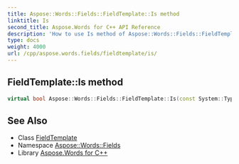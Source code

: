```yaml
---
title: Aspose::Words::Fields::FieldTemplate::Is method
linktitle: Is
second_title: Aspose.Words for C++ API Reference
description: 'How to use Is method of Aspose::Words::Fields::FieldTemplate class in C++.'
type: docs
weight: 4000
url: /cpp/aspose.words.fields/fieldtemplate/is/
---
```

## FieldTemplate::Is method




```cpp
virtual bool Aspose::Words::Fields::FieldTemplate::Is(const System::TypeInfo &target) const override
```

## See Also

* Class [FieldTemplate](../)
* Namespace [Aspose::Words::Fields](../../)
* Library [Aspose.Words for C++](../../../)
